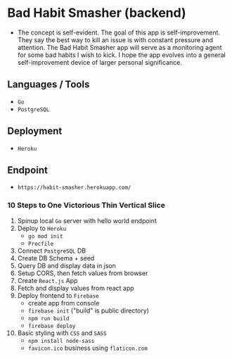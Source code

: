 # Bad Habit Smasher (backend)

- The concept is self-evident. The goal of this app is self-improvement. They say the best way to kill an issue is with constant pressure and attention. The Bad Habit Smasher app will serve as a monitoring agent for some bad habits I wish to kick. I hope the app evolves into a general self-improvement device of larger personal significance. 

## Languages / Tools

- `Go`
- `PostgreSQL`

## Deployment 

- `Heroku`

## Endpoint

- `https://habit-smasher.herokuapp.com/`

### 10 Steps to One Victorious Thin Vertical Slice

1. Spinup local `Go` server with hello world endpoint
2. Deploy to `Heroku`
    - `go mod init`
    - `Procfile`
3. Connect `PostgreSQL` DB
4. Create DB Schema + seed
5. Query DB and display data in json
6. Setup CORS, then fetch values from browser
7. Create `React.js` App
8. Fetch and display values from react app
9. Deploy frontend to `Firebase` 
    - create app from console
    - `firebase init` ("build" is public directory)
    - `npm run build`
    - `firebase deploy`
10. Basic styling with `CSS` and `SASS`
    - `npm install node-sass`
    - `favicon.ico` business using `flaticon.com`